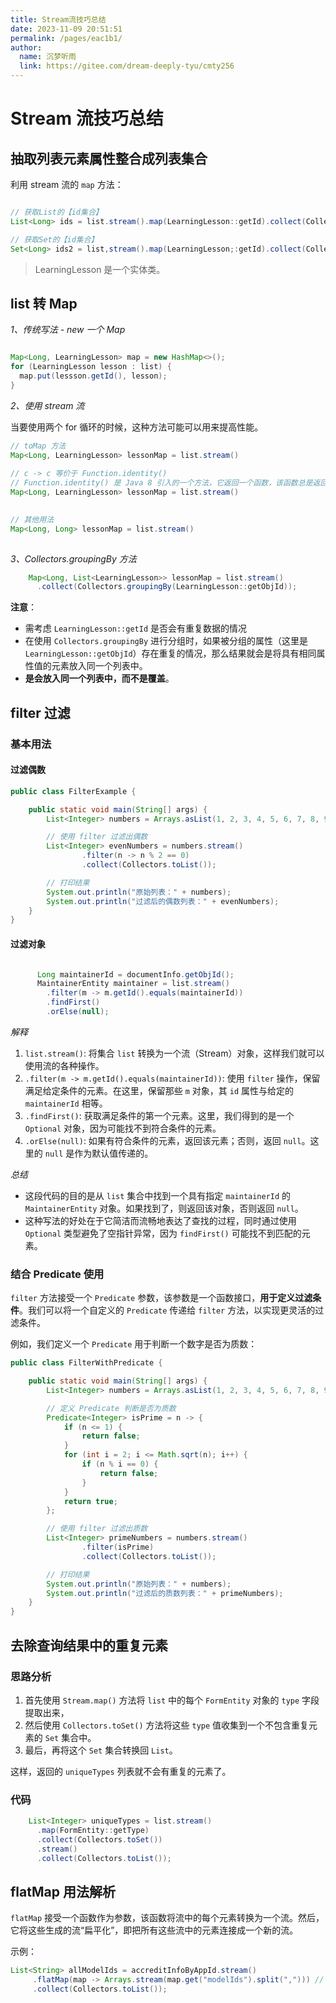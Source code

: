 ```yaml
---
title: Stream流技巧总结
date: 2023-11-09 20:51:51
permalink: /pages/eac1b1/
author: 
  name: 沉梦听雨
  link: https://gitee.com/dream-deeply-tyu/cmty256
---
```

# Stream 流技巧总结

## 抽取列表元素属性整合成列表集合

利用 stream 流的 `map` 方法：

```java

// 获取List的【id集合】
List<Long> ids = list.stream().map(LearningLesson::getId).collect(Collectors.tolist());

// 获取Set的【id集合】
Set<Long> ids2 = list,stream().map(LearningLesson;:getId).collect(Collectors.toSet());

```

>LearningLesson 是一个实体类。

## list 转 Map

*1、传统写法 - new 一个 Map*

```java

Map<Long, LearningLesson> map = new HashMap<>();
for (LearningLesson lesson : list) {
  map.put(lessson.getId(), lesson);
}

```

*2、使用 stream 流*

当要使用两个 for 循环的时候，这种方法可能可以用来提高性能。

```java
// toMap 方法
Map<Long, LearningLesson> lessonMap = list.stream()
  																		 .collect(Collectors.toMap(LearningLesson::getId, c -> c));
// c -> c 等价于 Function.identity()
// Function.identity() 是 Java 8 引入的一个方法，它返回一个函数，该函数总是返回其输入参数。简单来说，它是一个用于创建恒等函数的静态方法。
Map<Long, LearningLesson> lessonMap = list.stream()
  																		 .collect(Collectors.toMap(LearningLesson::getId, Function.identity()));

// 其他用法
Map<Long, Long> lessonMap = list.stream()
  																		 .collect(Collectors.toMap(LearningLesson::getId, c -> c.getCourseId));

```

*3、Collectors.groupingBy 方法*

```java
    Map<Long, List<LearningLesson>> lessonMap = list.stream()
      .collect(Collectors.groupingBy(LearningLesson::getObjId));
```

**注意**：

- 需考虑 `LearningLesson::getId` 是否会有重复数据的情况
- 在使用 `Collectors.groupingBy` 进行分组时，如果被分组的属性（这里是 `LearningLesson::getObjId`）存在重复的情况，那么结果就会是将具有相同属性值的元素放入同一个列表中。
- **是会放入同一个列表中，而不是覆盖**。

## filter 过滤

### 基本用法

#### 过滤偶数

```java
public class FilterExample {

    public static void main(String[] args) {
        List<Integer> numbers = Arrays.asList(1, 2, 3, 4, 5, 6, 7, 8, 9, 10);

        // 使用 filter 过滤出偶数
        List<Integer> evenNumbers = numbers.stream()
                .filter(n -> n % 2 == 0)
                .collect(Collectors.toList());

        // 打印结果
        System.out.println("原始列表：" + numbers);
        System.out.println("过滤后的偶数列表：" + evenNumbers);
    }
}
```

#### 过滤对象

```Java

      Long maintainerId = documentInfo.getObjId();
      MaintainerEntity maintainer = list.stream()
        .filter(m -> m.getId().equals(maintainerId))
        .findFirst()
        .orElse(null);

```

*解释*

1. `list.stream()`: 将集合 `list` 转换为一个流（Stream）对象，这样我们就可以使用流的各种操作。
2. `.filter(m -> m.getId().equals(maintainerId))`: 使用 `filter` 操作，保留满足给定条件的元素。在这里，保留那些 `m` 对象，其 `id` 属性与给定的 `maintainerId` 相等。
3. `.findFirst()`: 获取满足条件的第一个元素。这里，我们得到的是一个 `Optional` 对象，因为可能找不到符合条件的元素。
4. `.orElse(null)`: 如果有符合条件的元素，返回该元素；否则，返回 `null`。这里的 `null` 是作为默认值传递的。

*总结*

- 这段代码的目的是从 `list` 集合中找到一个具有指定 `maintainerId` 的 `MaintainerEntity` 对象。如果找到了，则返回该对象，否则返回 `null`。
- 这种写法的好处在于它简洁而流畅地表达了查找的过程，同时通过使用 `Optional` 类型避免了空指针异常，因为 `findFirst()` 可能找不到匹配的元素。

### 结合 Predicate 使用

`filter` 方法接受一个 `Predicate` 参数，该参数是一个函数接口，**用于定义过滤条件**。我们可以将一个自定义的 `Predicate` 传递给 `filter` 方法，以实现更灵活的过滤条件。

例如，我们定义一个 `Predicate` 用于判断一个数字是否为质数：

```java
public class FilterWithPredicate {

    public static void main(String[] args) {
        List<Integer> numbers = Arrays.asList(1, 2, 3, 4, 5, 6, 7, 8, 9, 10);

        // 定义 Predicate 判断是否为质数
        Predicate<Integer> isPrime = n -> {
            if (n <= 1) {
                return false;
            }
            for (int i = 2; i <= Math.sqrt(n); i++) {
                if (n % i == 0) {
                    return false;
                }
            }
            return true;
        };

        // 使用 filter 过滤出质数
        List<Integer> primeNumbers = numbers.stream()
                .filter(isPrime)
                .collect(Collectors.toList());

        // 打印结果
        System.out.println("原始列表：" + numbers);
        System.out.println("过滤后的质数列表：" + primeNumbers);
    }
}
```



## 去除查询结果中的重复元素

### 思路分析

1. 首先使用 `Stream.map()` 方法将 `list` 中的每个 `FormEntity` 对象的 `type` 字段提取出来，
2. 然后使用 `Collectors.toSet()` 方法将这些 `type` 值收集到一个不包含重复元素的 `Set` 集合中。
3. 最后，再将这个 `Set` 集合转换回 `List`。

这样，返回的 `uniqueTypes` 列表就不会有重复的元素了。

### 代码

```java
    List<Integer> uniqueTypes = list.stream()
      .map(FormEntity::getType)
      .collect(Collectors.toSet())
      .stream()
      .collect(Collectors.toList());
```



## flatMap 用法解析

`flatMap` 接受一个函数作为参数，该函数将流中的每个元素转换为一个流。然后，它将这些生成的流“扁平化”，即把所有这些流中的元素连接成一个新的流。

示例：

```java
List<String> allModelIds = accreditInfoByAppId.stream()
     .flatMap(map -> Arrays.stream(map.get("modelIds").split(","))) // 将每个Map中的modelIds拆分为单独的字符串
     .collect(Collectors.toList()); 
```



